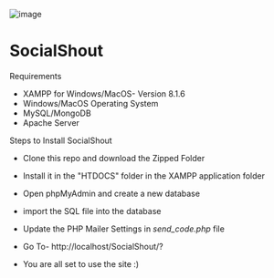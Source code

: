 ![image](https://github.com/anikdoshi2003/SocialShout/assets/25004062/8968abbe-da49-425e-96d8-20695ae25c00)
# SocialShout

Requirements
- XAMPP for Windows/MacOS- Version 8.1.6
- Windows/MacOS Operating System
- MySQL/MongoDB
- Apache Server

Steps to Install SocialShout
- Clone this repo and download the Zipped Folder
- Install it in the "HTDOCS" folder in the XAMPP application folder
- Open phpMyAdmin and create a new database
- import the SQL file into the database
- Update the PHP Mailer Settings in *send_code.php* file
- Go To- http://localhost/SocialShout/?

- You are all set to use the site :)
